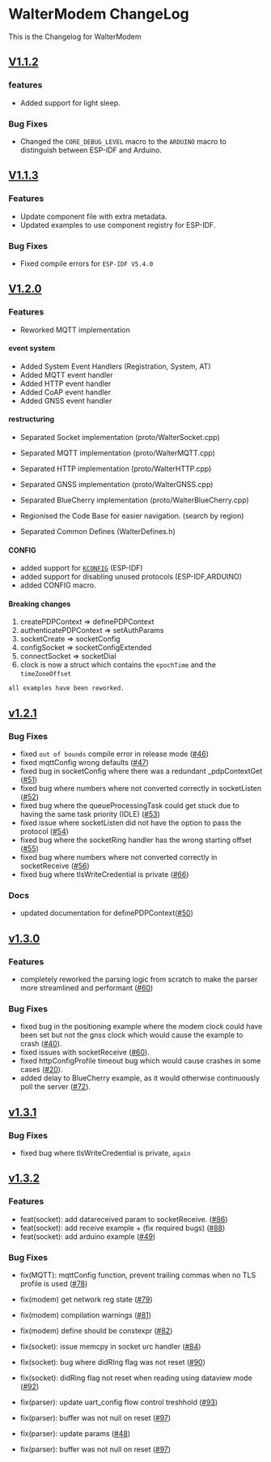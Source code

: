 # WalterModem ChangeLog

This is the Changelog for WalterModem

## [V1.1.2](https://github.com/QuickSpot/walter-arduino/releases/tag/v1.1.2)

### features

- Added support for light sleep.

### Bug Fixes

- Changed the `CORE_DEBUG_LEVEL` macro to the `ARDUINO` macro to distinguish between ESP-IDF and Arduino.

## [V1.1.3](https://github.com/QuickSpot/walter-arduino/releases/tag/v1.1.3)

### Features

- Update component file with extra metadata.
- Updated examples to use component registry for ESP-IDF.

### Bug Fixes

- Fixed compile errors for `ESP-IDF V5.4.0`

## [V1.2.0](https://github.com/QuickSpot/walter-arduino/releases/tag/v1.1.2)

### Features

- Reworked MQTT implementation

#### event system

- Added System Event Handlers (Registration, System, AT)
- Added MQTT event handler
- Added HTTP event handler
- Added CoAP event handler
- Added GNSS event handler

#### restructuring

- Separated Socket implementation (proto/WalterSocket.cpp)
- Separated MQTT implementation (proto/WalterMQTT.cpp)
- Separated HTTP implementation (proto/WalterHTTP.cpp)
- Separated GNSS implementation (proto/WalterGNSS.cpp)
- Separated BlueCherry implementation (proto/WalterBlueCherry.cpp)

- Regionised the Code Base for easier navigation. (search by region)

- Separated Common Defines (WalterDefines.h)

#### CONFIG

- added support for [`KCONFIG`](https://docs.espressif.com/projects/esp-idf/en/stable/esp32/api-reference/kconfig.html) (ESP-IDF)
- added support for disabling unused protocols (ESP-IDF,ARDUINO)
- added CONFIG macro.

#### Breaking changes

1) createPDPContext => definePDPContext
2) authenticatePDPContext => setAuthParams
3) socketCreate => socketConfig
4) configSocket => socketConfigExtended
5) connectSocket => socketDial
6) clock is now a struct which contains the `epochTime` and the `timeZoneOffset`

`all examples have been reworked.`

## [v1.2.1](https://github.com/QuickSpot/walter-arduino/releases/tag/v1.2.1)

### Bug Fixes

- fixed `out of bounds` compile error in release mode ([#46](https://github.com/QuickSpot/walter-esp-idf/issues/46))
- fixed mqttConfig wrong defaults ([#47](https://github.com/QuickSpot/walter-esp-idf/issues/47))
- fixed bug in socketConfig where there was a redundant _pdpContextGet ([#51](https://github.com/QuickSpot/walter-esp-idf/issues/51))
- fixed bug where numbers where not converted correctly in socketListen ([#52](https://github.com/QuickSpot/walter-esp-idf/issues/52))
- fixed bug where the queueProcessingTask could get stuck due to having the same task priority (IDLE) ([#53](https://github.com/QuickSpot/walter-esp-idf/issues/53))
- fixed issue where socketListen did not have the option to pass the protocol ([#54](https://github.com/QuickSpot/walter-esp-idf/issues/54))
- fixed bug where the socketRing handler has the wrong starting offset ([#55](https://github.com/QuickSpot/walter-esp-idf/issues/55))
- fixed bug where numbers where not converted correctly in socketReceive ([#56](https://github.com/QuickSpot/walter-esp-idf/issues/56))
- fixed bug where tlsWriteCredential is private ([#66](https://github.com/QuickSpot/walter-esp-idf/issues/66))

### Docs

- updated documentation for definePDPContext([#50](https://github.com/QuickSpot/walter-esp-idf/issues/50))

## [v1.3.0](https://github.com/QuickSpot/walter-arduino/releases/tag/v1.3.0)

### Features

- completely reworked the parsing logic from scratch to make the parser more streamlined and performant ([#60](https://github.com/QuickSpot/walter-esp-idf/commit/96cf8a11f4b11a48cdcb1ac65b50a8466612b610))


### Bug Fixes

- fixed bug in the positioning example where the modem clock could have been set but not the gnss clock which would cause the example to crash ([#40](https://github.com/QuickSpot/walter-arduino/commit/1186de955351ab41da8b128c8cec31d735bc385d)).
- fixed issues with socketReceive ([#60](https://github.com/QuickSpot/walter-esp-idf/commit/96cf8a11f4b11a48cdcb1ac65b50a8466612b610)).
- fixed httpConfigProfile timeout bug which would cause crashes in some cases ([#20](https://github.com/QuickSpot/walter-esp-idf/commit/d3a7da0e66fbaf555d4ab2940043ca290a0c9177)).
- added delay to BlueCherry example, as it would otherwise continuously poll the server ([#72](https://github.com/QuickSpot/walter-esp-idf/commit/3d0f4e5ca57c1aac28dbc922682d8ec83f39f4f9)).

## [v1.3.1](https://github.com/QuickSpot/walter-arduino/releases/tag/v1.3.1)

### Bug Fixes

- fixed bug where tlsWriteCredential is private, `again`

## [v1.3.2](https://github.com/QuickSpot/walter-arduino/releases/tag/v1.3.2)

### Features

- feat(socket): add datareceived param to socketReceive. ([#86](https://github.com/QuickSpot/walter-esp-idf/pull/86))
- feat(socket): add receive example + (fix required bugs) ([#88](https://github.com/QuickSpot/walter-esp-idf/pull/88))
- feat(socket): add arduino example ([#49](https://github.com/QuickSpot/walter-arduino/pull/49))



### Bug Fixes

- fix(MQTT): mqttConfig function, prevent trailing commas when no TLS profile is used ([#78](https://github.com/QuickSpot/walter-esp-idf/pull/78))

- fix(modem) get network reg state ([#79](https://github.com/QuickSpot/walter-esp-idf/pull/79))
- fix(modem) compilation warnings ([#81](https://github.com/QuickSpot/walter-esp-idf/pull/81))
- fix(modem) define should be constexpr ([#82](https://github.com/QuickSpot/walter-esp-idf/pull/82))
- fix(socket): issue memcpy in socket urc handler ([#84](https://github.com/QuickSpot/walter-esp-idf/pull/84))
- fix(socket): bug where didRIng flag was not reset ([#90](https://github.com/QuickSpot/walter-esp-idf/pull/90))
- fix(socket): didRing flag not reset when reading using dataview mode ([#92](https://github.com/QuickSpot/walter-esp-idf/pull/92))
- fix(parser): update uart_config flow control treshhold ([#93](https://github.com/QuickSpot/walter-esp-idf/pull/93))
- fix(parser): buffer was not null on reset ([#97](https://github.com/QuickSpot/walter-esp-idf/pull/97))
- fix(parser): update params ([#48](https://github.com/QuickSpot/walter-arduino/pull/48))
- fix(parser): buffer was not null on reset ([#97](https://github.com/QuickSpot/walter-esp-idf/pull/97))